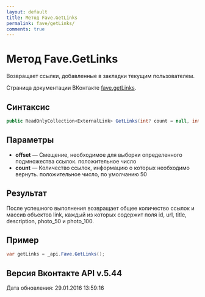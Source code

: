 ```yaml
---
layout: default
title: Метод Fave.GetLinks
permalink: fave/getLinks/
comments: true
---
```

# Метод Fave.GetLinks
Возвращает ссылки, добавленные в закладки текущим пользователем.

Страница документации ВКонтакте [fave.getLinks](https://vk.com/dev/fave.getLinks).

## Синтаксис
``` csharp
public ReadOnlyCollection<ExternalLink> GetLinks(int? count = null, int? offset = null)
```

## Параметры
+ **offset** — Смещение, необходимое для выборки определенного подмножества ссылок. положительное число
+ **count** — Количество ссылок, информацию о которых необходимо вернуть. положительное число, по умолчанию 50

## Результат
После успешного выполнения возвращает общее количество ссылок и массив объектов link, каждый из которых содержит поля id, url, title, description, photo_50 и photo_100.

## Пример
``` csharp
var getLinks = _api.Fave.GetLinks();
```

## Версия Вконтакте API v.5.44
Дата обновления: 29.01.2016 13:59:16
